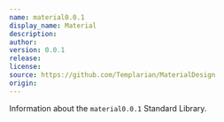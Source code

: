 ```yaml
---
name: material0.0.1
display_name: Material
description: 
author: 
version: 0.0.1
release: 
license: 
source: https://github.com/Templarian/MaterialDesign
origin: 
---
```


Information about the `material0.0.1` Standard Library.

